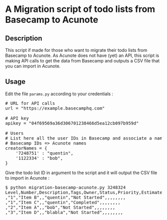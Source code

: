 A Migration script of todo lists from Basecamp to Acunote
=========================================================

Description
-----------
This script if made for those who want to migrate their todo lists from Basecamp to Acunote. As Acunote does not have (yet) an API, this script is making API calls to get the data from Basecamp and outputs a CSV file that you can import in Acunote.


Usage
-----
Edit the file `params.py` according to your credentials :
<pre>
# URL for API calls
url = "https://example.basecamphq.com"

# API key
apikey = "04f69569a36d306701238466d5ea12cb097b959d"

# Users
# List here all the user IDs in Basecamp and associate a name in Acunote :
# Basecamp IDs => Acunote names
creatorNames = {
    '7248751' : "quentin",
    '1122334' : "bob",
}
</pre>

Give the todo list ID in argument to the script and it will output the CSV file to import in Acunote :
<pre>
$ python migration-basecamp-acunote.py 3248324
Level,Number,Description,Tags,Owner,Status,Priority,Estimate,Remaining,Wiki,Watchers,Related,Duplicate,Version 1
,"1","Item B",,"quentin","Not Started",,,,,,,,
,"1","Item C",,"quentin","Completed",,,,,,,,
,"2","Item A",,"bob","Not Started",,,,,,,,
,"3","Item D",,"blabla","Not Started",,,,,,,,
</pre>